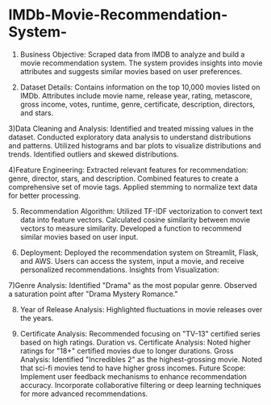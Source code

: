 # IMDb-Movie-Recommendation-System-

1) Business Objective:
Scraped data from IMDB to analyze and build a movie recommendation system.
The system provides insights into movie attributes and suggests similar movies based on user preferences.

2) Dataset Details:
Contains information on the top 10,000 movies listed on IMDb.
Attributes include movie name, release year, rating, metascore, gross income, votes, runtime, genre, certificate, description, directors, and stars.

3)Data Cleaning and Analysis:
Identified and treated missing values in the dataset.
Conducted exploratory data analysis to understand distributions and patterns.
Utilized histograms and bar plots to visualize distributions and trends.
Identified outliers and skewed distributions.

4)Feature Engineering:
Extracted relevant features for recommendation: genre, director, stars, and description.
Combined features to create a comprehensive set of movie tags.
Applied stemming to normalize text data for better processing.

5) Recommendation Algorithm:
Utilized TF-IDF vectorization to convert text data into feature vectors.
Calculated cosine similarity between movie vectors to measure similarity.
Developed a function to recommend similar movies based on user input.

6) Deployment:
Deployed the recommendation system on Streamlit, Flask, and AWS.
Users can access the system, input a movie, and receive personalized recommendations.
Insights from Visualization:

7)Genre Analysis:
Identified "Drama" as the most popular genre.
Observed a saturation point after "Drama Mystery Romance."

8) Year of Release Analysis:
Highlighted fluctuations in movie releases over the years.

9) Certificate Analysis:
Recommended focusing on "TV-13" certified series based on high ratings.
Duration vs. Certificate Analysis:
Noted higher ratings for "18+" certified movies due to longer durations.
Gross Analysis:
Identified "Incredibles 2" as the highest-grossing movie.
Noted that sci-fi movies tend to have higher gross incomes.
Future Scope:
Implement user feedback mechanisms to enhance recommendation accuracy.
Incorporate collaborative filtering or deep learning techniques for more advanced recommendations.
